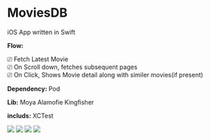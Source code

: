 # MoviesDB
iOS App written in Swift 

**Flow:**

   ⎚ Fetch Latest Movie </br>
   ⎚ On Scroll down, fetches subsequent pages </br>
   ⎚ On Click, Shows Movie detail along with similer movies(if present) </br>
   
   
**Dependency:**
   Pod
   
**Lib:**
  Moya
  Alamofie
  Kingfisher
  
    
**includs:**
   XCTest


![](image/1.png)
![](image/2.png)
![](image/3.png)
![](image/4.png)
